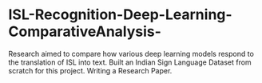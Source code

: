 # ISL-Recognition-Deep-Learning-ComparativeAnalysis-


Research aimed to compare how various deep learning models respond to the translation of ISL into text.
Built an Indian Sign Language Dataset from scratch for this project.
Writing a Research Paper.
